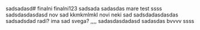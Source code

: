 sadsadasd# finalni finalni123
sadsada
sadasdas
mare test
ssss
sadsdasdasdasd
nov sad
kkmkmlmkl
novi neki sad
sadsdadasdasdas
sadsadsdad
radi?
ima sad svega?
,,,,
sadasdasdadasd
sadasdas
bvvvv
ssss
